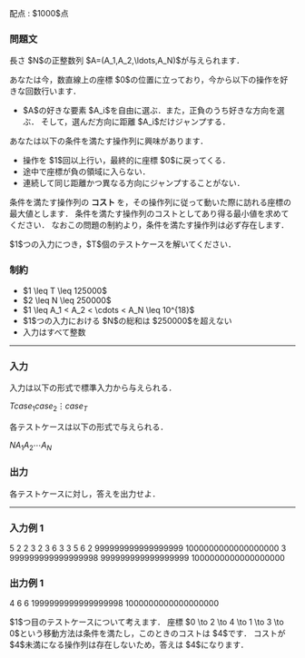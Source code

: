 
<div>

<span>

<span>

<p>
配点 : $1000$点
</p>

<div>

<section>

### **問題文**

<p>
長さ $N$の正整数列 $A=(A_1,A_2,\ldots,A_N)$が与えられます．
</p>

<p>
あなたは今，数直線上の座標 $0$の位置に立っており，今から以下の操作を好きな回数行います．
</p>

<ul>

<li>
$A$の好きな要素 $A_i$を自由に選ぶ．また，正負のうち好きな方向を選ぶ．
そして，選んだ方向に距離 $A_i$だけジャンプする．
</li>

</ul>

<p>
あなたは以下の条件を満たす操作列に興味があります．
</p>

<ul>

<li>
操作を $1$回以上行い，最終的に座標 $0$に戻ってくる．
</li>

<li>
途中で座標が負の領域に入らない．
</li>

<li>
連続して同じ距離かつ異なる方向にジャンプすることがない．
</li>

</ul>

<p>
条件を満たす操作列の
<strong>
コスト
</strong>
を，その操作列に従って動いた際に訪れる座標の最大値とします．
条件を満たす操作列のコストとしてあり得る最小値を求めてください．
なおこの問題の制約より，条件を満たす操作列は必ず存在します．
</p>

<p>
$1$つの入力につき，$T$個のテストケースを解いてください．
</p>

</section>

</div>

<div>

<section>

### **制約**

<ul>

<li>
$1 \leq T \leq 125000$
</li>

<li>
$2 \leq N \leq 250000$
</li>

<li>
$1 \leq A_1 < A_2 < \cdots < A_N \leq 10^{18}$
</li>

<li>
$1$つの入力における $N$の総和は $250000$を超えない
</li>

<li>
入力はすべて整数
</li>

</ul>

</section>

</div>

---

<div>

<div>

<section>

### **入力**

<p>
入力は以下の形式で標準入力から与えられる．
</p>

<div>

$T$$case_1$$case_2$$\vdots$$case_T$
</div>

<p>
各テストケースは以下の形式で与えられる．
</p>

<div>

$N$$A_1$$A_2$$\cdots$$A_N$
</div>

</section>

</div>

<div>

<section>

### **出力**

<p>
各テストケースに対し，答えを出力せよ．
</p>

</section>

</div>

</div>

---

<div>

<section>

### **入力例 1**

<div>

5
2
2 3
2
3 6
3
3 5 6
2
999999999999999999 1000000000000000000
3
999999999999999998 999999999999999999 1000000000000000000

</div>

</section>

</div>

<div>

<section>

### **出力例 1**

<div>

4
6
6
1999999999999999998
1000000000000000000

</div>

<p>
$1$つ目のテストケースについて考えます．
座標 $0 \to 2 \to 4 \to 1 \to 3 \to 0$という移動方法は条件を満たし，このときのコストは $4$です．
コストが $4$未満になる操作列は存在しないため，答えは $4$になります．
</p>

</section>

</div>

</span>

</span>

</div>
